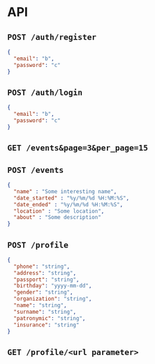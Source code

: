 # API

## `POST /auth/register`
```json
{
  "email": "b", 
  "password": "c"
}
```


## `POST /auth/login`
```json
{
  "email": "b", 
  "password": "c"
}
```

## `GET /events&page=3&per_page=15`

## `POST /events`
```json
{
  "name" : "Some interesting name",
  "date_started" : "%y/%m/%d %H:%M:%S",
  "date_ended" : "%y/%m/%d %H:%M:%S",
  "location" : "Some location",
  "about" : "Some description"
}
```

## `POST /profile`
```json
{
  "phone": "string",
  "address": "string",
  "passport": "string",
  "birthday": "yyyy-mm-dd",
  "gender": "string",
  "organization": "string",
  "name": "string",
  "surname": "string",
  "patronymic": "string",
  "insurance": "string"
}
```

## `GET /profile/<url parameter>`

